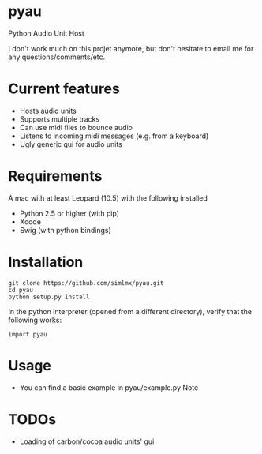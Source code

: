 pyau
====

Python Audio Unit Host

I don't work much on this projet anymore, but don't hesitate to email me for any questions/comments/etc.



Current features
================

* Hosts audio units
* Supports multiple tracks
* Can use midi files to bounce audio
* Listens to incoming midi messages (e.g. from a keyboard)
* Ugly generic gui for audio units


Requirements
============
A mac with at least Leopard (10.5) with the following installed

* Python 2.5 or higher (with pip)
* Xcode
* Swig (with python bindings)


Installation
============

    git clone https://github.com/simlmx/pyau.git
    cd pyau
    python setup.py install

In the python interpreter (opened from a different directory), verify that the following works:

    import pyau


Usage
=====
* You can find a basic example in pyau/example.py
Note


TODOs
================
* Loading of carbon/cocoa audio units' gui


